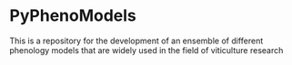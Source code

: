# PyPhenoModels
This is a repository for the development of an ensemble of different phenology models that are widely used in the field of viticulture research
